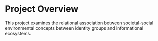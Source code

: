 # Project Overview

This project examines the relational association between societal-social environmental concepts between identity groups and informational ecosystems.

